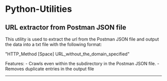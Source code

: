 # Python-Utilities


## URL extractor from Postman JSON file

This utility is used to extract the url from the Postman JSON file and output the data into a txt file with the following format:

"HTTP_Method [Space] URL_without_the_domain_specified"

Features:
    - Crawls even within the subdirectory in the Postman JSON file.
    - Removes duplicate entries in the output file

____________
